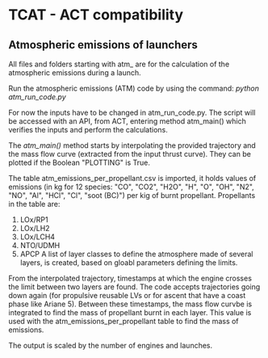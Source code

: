 # TCAT - ACT compatibility
## Atmospheric emissions of launchers
All files and folders starting with atm_ are for the calculation of the atmospheric emissions during a launch.

Run the atmospheric emissions (ATM) code by using the command: _python atm_run_code.py_

For now the inputs have to be changed in atm_run_code.py. The script will be accessed with an API, from ACT, entering method atm_main() which verifies the inputs and perform the calculations.

The _atm_main()_ method starts by interpolating the provided trajectory and the mass flow curve (extracted from the input thrust curve). They can be plotted if the Boolean "PLOTTING" is True.

The table atm_emissions_per_propellant.csv is imported, it holds values of emissions (in kg for 12 species: "CO", "CO2", "H2O", "H", "O", "OH", "N2", "NO", "Al", "HCl", "Cl", "soot (BC)") per kig of burnt propellant. Propellants in the table are:
1. LOx/RP1
2. LOx/LH2
3. LOx/LCH4
4. NTO/UDMH
5. APCP
A list of layer classes to define the atmosphere made of several layers, is created, based on gloabl parameters defining the limits.

From the interpolated trajectory, timestamps at which the engine crosses the limit between two layers are found. The code accepts trajectories going down again (for propulsive reusable LVs or for ascent that have a coast phase like Ariane 5). Between these timestamps, the mass flow curvbe is integrated to find the mass of propellant burnt in each layer. This value is used with the atm_emissions_per_propellant table to find the mass of emissions.

The output is scaled by the number of engines and launches.